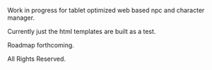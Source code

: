 Work in progress for tablet optimized web based npc and character manager. 

Currently just the html templates are built as a test.

Roadmap forthcoming.

All Rights Reserved.
